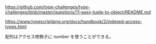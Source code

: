 https://github.com/type-challenges/type-challenges/blob/master/questions/11-easy-tuple-to-object/README.md

https://www.typescriptlang.org/docs/handbook/2/indexed-access-types.html

配列はアクセス修飾子に number を使うことができる。
